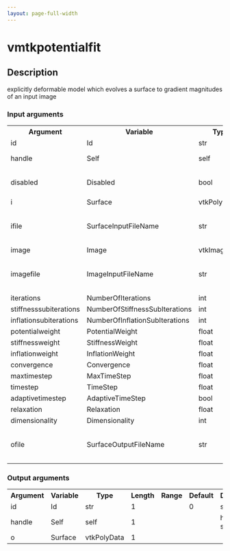 ```yaml
---
layout: page-full-width
---
```

<h1>vmtkpotentialfit</h1>
<h2>Description</h2>
explicitly deformable model which evolves a surface to gradient magnitudes of an input image
<h3>Input arguments</h3>
<table class="vmtkscripts">
<tr>
<th>Argument</th><th>Variable</th><th>Type</th><th>Length</th><th>Range</th><th>Default</th><th>Description</th>
</tr>
<tr><td>id</td><td>Id</td><td>str</td><td>1</td><td></td><td>0</td><td>script id</td>
</tr>
<tr><td>handle</td><td>Self</td><td>self</td><td>1</td><td></td><td></td><td>handle to self</td>
</tr>
<tr><td>disabled</td><td>Disabled</td><td>bool</td><td>1</td><td></td><td>0</td><td>disable execution and piping</td>
</tr>
<tr><td>i</td><td>Surface</td><td>vtkPolyData</td><td>1</td><td></td><td></td><td></td>
</tr>
<tr><td>ifile</td><td>SurfaceInputFileName</td><td>str</td><td>1</td><td></td><td></td><td>filename for the default Surface reader</td>
</tr>
<tr><td>image</td><td>Image</td><td>vtkImageData</td><td>1</td><td></td><td></td><td></td>
</tr>
<tr><td>imagefile</td><td>ImageInputFileName</td><td>str</td><td>1</td><td></td><td></td><td>filename for the default Image reader</td>
</tr>
<tr><td>iterations</td><td>NumberOfIterations</td><td>int</td><td>1</td><td>(0,)</td><td>100</td><td></td>
</tr>
<tr><td>stiffnesssubiterations</td><td>NumberOfStiffnessSubIterations</td><td>int</td><td>1</td><td>(0,)</td><td>0</td><td></td>
</tr>
<tr><td>inflationsubiterations</td><td>NumberOfInflationSubIterations</td><td>int</td><td>1</td><td>(0,)</td><td>0</td><td></td>
</tr>
<tr><td>potentialweight</td><td>PotentialWeight</td><td>float</td><td>1</td><td>(0.0,)</td><td>1.0</td><td></td>
</tr>
<tr><td>stiffnessweight</td><td>StiffnessWeight</td><td>float</td><td>1</td><td>(0.0,)</td><td>1.0</td><td></td>
</tr>
<tr><td>inflationweight</td><td>InflationWeight</td><td>float</td><td>1</td><td>(0.0,)</td><td>1.0</td><td></td>
</tr>
<tr><td>convergence</td><td>Convergence</td><td>float</td><td>1</td><td>(0.0,)</td><td>1e-05</td><td></td>
</tr>
<tr><td>maxtimestep</td><td>MaxTimeStep</td><td>float</td><td>1</td><td>(0.0,)</td><td>1.0</td><td></td>
</tr>
<tr><td>timestep</td><td>TimeStep</td><td>float</td><td>1</td><td>(0.0,)</td><td>1.0</td><td></td>
</tr>
<tr><td>adaptivetimestep</td><td>AdaptiveTimeStep</td><td>bool</td><td>1</td><td></td><td>1</td><td></td>
</tr>
<tr><td>relaxation</td><td>Relaxation</td><td>float</td><td>1</td><td>(0.0,)</td><td>0.1</td><td></td>
</tr>
<tr><td>dimensionality</td><td>Dimensionality</td><td>int</td><td>1</td><td>(2,3)</td><td>3</td><td></td>
</tr>
<tr><td>ofile</td><td>SurfaceOutputFileName</td><td>str</td><td>1</td><td></td><td></td><td>filename for the default Surface writer</td>
</tr>
</table>
<h3>Output arguments</h3>
<table class="vmtkscripts">
<tr>
<th>Argument</th><th>Variable</th><th>Type</th><th>Length</th><th>Range</th><th>Default</th><th>Description</th>
</tr>
<tr><td>id</td><td>Id</td><td>str</td><td>1</td><td></td><td>0</td><td>script id</td>
</tr>
<tr><td>handle</td><td>Self</td><td>self</td><td>1</td><td></td><td></td><td>handle to self</td>
</tr>
<tr><td>o</td><td>Surface</td><td>vtkPolyData</td><td>1</td><td></td><td></td><td></td>
</tr>
</table>

